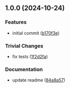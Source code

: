 ## 1.0.0 (2024-10-24)

### Features

* initial commit ([b170f3e](https://github.com/achingbrain/abort-error/commit/b170f3ee17dad8ce921dede08047b709abf9c7fb))

### Trivial Changes

* fix tests ([1f2d2fa](https://github.com/achingbrain/abort-error/commit/1f2d2fa029d6078b718b376171f7cbb40926e831))

### Documentation

* update readme ([84a8a57](https://github.com/achingbrain/abort-error/commit/84a8a57f57b00647e48360d305269ed7871f2d72))
